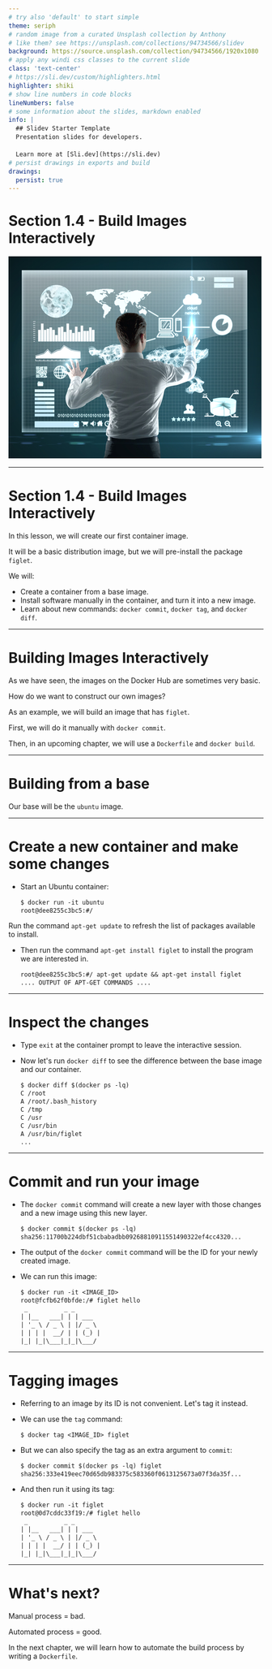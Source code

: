 ```yaml
---
# try also 'default' to start simple
theme: seriph
# random image from a curated Unsplash collection by Anthony
# like them? see https://unsplash.com/collections/94734566/slidev
background: https://source.unsplash.com/collection/94734566/1920x1080
# apply any windi css classes to the current slide
class: 'text-center'
# https://sli.dev/custom/highlighters.html
highlighter: shiki
# show line numbers in code blocks
lineNumbers: false
# some information about the slides, markdown enabled
info: |
  ## Slidev Starter Template
  Presentation slides for developers.

  Learn more at [Sli.dev](https://sli.dev)
# persist drawings in exports and build
drawings:
  persist: true
---
```


# Section 1.4 - Build Images Interactively

<img class="absolute top-30 left-50" src="/chapters/1.4.build.images.interactively/interactive.jpg" />

---

# Section 1.4 - Build Images Interactively

In this lesson, we will create our first container image.

It will be a basic distribution image, but we will pre-install
the package `figlet`.

We will: 

* Create a container from a base image.
* Install software manually in the container, and turn it
  into a new image.
* Learn about new commands: `docker commit`, `docker tag`, and `docker diff`.

---

# Building Images Interactively

As we have seen, the images on the Docker Hub are sometimes very basic.

How do we want to construct our own images?

As an example, we will build an image that has `figlet`.

First, we will do it manually with `docker commit`.

Then, in an upcoming chapter, we will use a `Dockerfile` and `docker build`.

---

# Building from a base

Our base will be the `ubuntu` image.

---

# Create a new container and make some changes

* Start an Ubuntu container:

    ```shell
    $ docker run -it ubuntu
    root@dee8255c3bc5:#/
    ```

Run the command `apt-get update` to refresh the list of packages available to install.

* Then run the command `apt-get install figlet` to install the program we are interested in.

    ```shell
    root@dee8255c3bc5:#/ apt-get update && apt-get install figlet
    .... OUTPUT OF APT-GET COMMANDS ....
    ```

---

# Inspect the changes

* Type ``exit`` at the container prompt to leave the interactive session.

* Now let's run `docker diff` to see the difference between the base image
and our container.

    ```shell
    $ docker diff $(docker ps -lq)
    C /root
    A /root/.bash_history
    C /tmp
    C /usr
    C /usr/bin
    A /usr/bin/figlet
    ...
    ```

---

# Commit and run your image

* The `docker commit` command will create a new layer with those changes and a new image using this new layer.

    ```shell
    $ docker commit $(docker ps -lq)
    sha256:11700b224dbf51cbabadbb09268810911551490322ef4cc4320...
    ```

* The output of the ``docker commit`` command will be the ID for your newly created image.

* We can run this image:

    ```shell
    $ docker run -it <IMAGE_ID>
    root@fcfb62f0bfde:/# figlet hello
     _          _ _       
    | |__   ___| | | ___  
    | '_ \ / _ \ | |/ _ \ 
    | | | |  __/ | | (_) |
    |_| |_|\___|_|_|\___/ 
    ```

---

# Tagging images

* Referring to an image by its ID is not convenient. Let's tag it instead.

* We can use the `tag` command:

    ```shell
    $ docker tag <IMAGE_ID> figlet
    ```

* But we can also specify the tag as an extra argument to `commit`:

    ```shell
    $ docker commit $(docker ps -lq) figlet
    sha256:333e419eec70d65db983375c583360f0613125673a07f3da35f...
    ```

* And then run it using its tag:

    ```shell
    $ docker run -it figlet
    root@0d7cddc33f19:/# figlet hello
     _          _ _
    | |__   ___| | | ___
    | '_ \ / _ \ | |/ _ \
    | | | |  __/ | | (_) |
    |_| |_|\___|_|_|\___/
    ```

---

# What's next?

Manual process = bad.

Automated process = good.

In the next chapter, we will learn how to automate the build
process by writing a `Dockerfile`.
